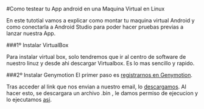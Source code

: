 #Como testear tu App android en una Maquina Virtual en Linux

En este tutotial vamos a explicar como montar tu maquina virtual Android y como conectarla a Android Studio para poder hacer pruebas previas a lanzar nuestra App.

###1º Instalar VirtualBox

Para instalar virtual box, solo tendremos que ir al centro de software de nuestro linuz y desde ahi descargar Virtualbox. Es lo mas sencillo y rapido.

###2º Instalar Genymotion
 El primer paso es [registrarnos en Genymotion](https://www.genymotion.com/#!/auth/account-creation).
 
 Tras acceder al link que nos envian a nuestro email, lo [descargamos](https://www.genymotion.com/#!/download). Al hacer esto, se descargara un archivo .bin , le damos permiso de ejecucion y lo ejecutamos [asi](http://showterm.io/81fc6d57e822570542781).


